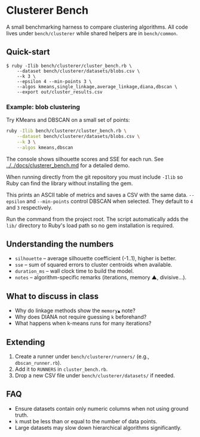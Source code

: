 # Clusterer Bench

A small benchmarking harness to compare clustering algorithms. All code lives
under `bench/clusterer` while shared helpers are in `bench/common`.

## Quick-start

```
$ ruby -Ilib bench/clusterer/cluster_bench.rb \
    --dataset bench/clusterer/datasets/blobs.csv \
    --k 3 \
    --epsilon 4 --min-points 3 \
    --algos kmeans,single_linkage,average_linkage,diana,dbscan \
    --export out/cluster_results.csv
```

### Example: blob clustering

Try KMeans and DBSCAN on a small set of points:

```bash
ruby -Ilib bench/clusterer/cluster_bench.rb \
    --dataset bench/clusterer/datasets/blobs.csv \
    --k 3 \
    --algos kmeans,dbscan
```

The console shows silhouette scores and SSE for each run. See [../../docs/clusterer_bench.md](../../docs/clusterer_bench.md) for a detailed demo.

When running directly from the git repository you must include `-Ilib` so Ruby
can find the library without installing the gem.

This prints an ASCII table of metrics and saves a CSV with the same data.
`--epsilon` and `--min-points` control DBSCAN when selected. They default to
`4` and `3` respectively.

Run the command from the project root. The script automatically adds the
`lib/` directory to Ruby's load path so no gem installation is required.

## Understanding the numbers

* `silhouette` – average silhouette coefficient (-1..1), higher is better.
* `sse` – sum of squared errors to cluster centroids when available.
* `duration_ms` – wall clock time to build the model.
* `notes` – algorithm-specific remarks (iterations, memory ▲, divisive…).

## What to discuss in class

* Why do linkage methods show the `memory▲` note?
* Why does DIANA not require guessing `k` beforehand?
* What happens when k-means runs for many iterations?

## Extending

1. Create a runner under `bench/clusterer/runners/` (e.g., `dbscan_runner.rb`).
2. Add it to `RUNNERS` in `cluster_bench.rb`.
3. Drop a new CSV file under `bench/clusterer/datasets/` if needed.

## FAQ

* Ensure datasets contain only numeric columns when not using ground truth.
* `k` must be less than or equal to the number of data points.
* Large datasets may slow down hierarchical algorithms significantly.
